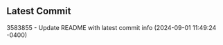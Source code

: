 
## Latest Commit
3583855 - Update README with latest commit info (2024-09-01 11:49:24 -0400) <Yunxi-Zhou>
